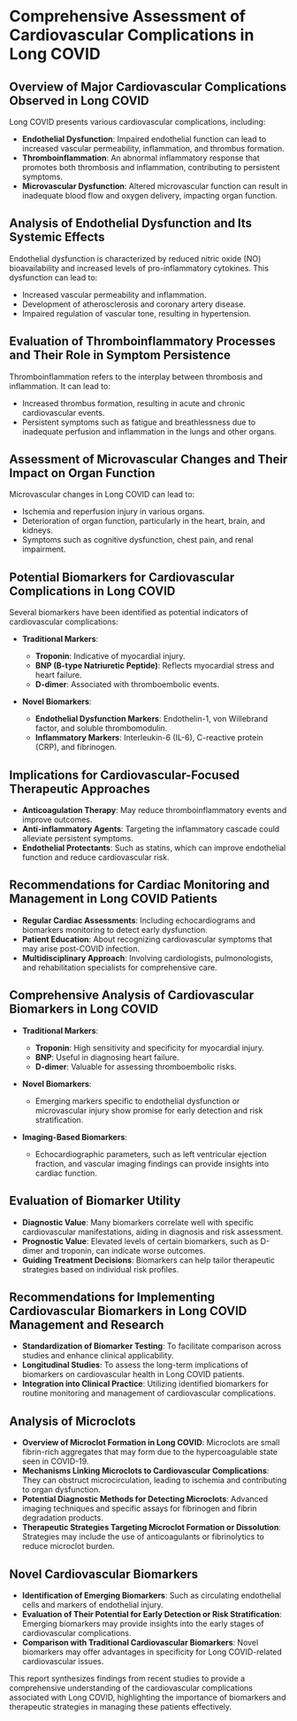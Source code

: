 # Comprehensive Assessment of Cardiovascular Complications in Long COVID

## Overview of Major Cardiovascular Complications Observed in Long COVID
Long COVID presents various cardiovascular complications, including:
- **Endothelial Dysfunction**: Impaired endothelial function can lead to increased vascular permeability, inflammation, and thrombus formation.
- **Thromboinflammation**: An abnormal inflammatory response that promotes both thrombosis and inflammation, contributing to persistent symptoms.
- **Microvascular Dysfunction**: Altered microvascular function can result in inadequate blood flow and oxygen delivery, impacting organ function.

## Analysis of Endothelial Dysfunction and Its Systemic Effects
Endothelial dysfunction is characterized by reduced nitric oxide (NO) bioavailability and increased levels of pro-inflammatory cytokines. This dysfunction can lead to:
- Increased vascular permeability and inflammation.
- Development of atherosclerosis and coronary artery disease.
- Impaired regulation of vascular tone, resulting in hypertension.

## Evaluation of Thromboinflammatory Processes and Their Role in Symptom Persistence
Thromboinflammation refers to the interplay between thrombosis and inflammation. It can lead to:
- Increased thrombus formation, resulting in acute and chronic cardiovascular events.
- Persistent symptoms such as fatigue and breathlessness due to inadequate perfusion and inflammation in the lungs and other organs.

## Assessment of Microvascular Changes and Their Impact on Organ Function
Microvascular changes in Long COVID can lead to:
- Ischemia and reperfusion injury in various organs.
- Deterioration of organ function, particularly in the heart, brain, and kidneys.
- Symptoms such as cognitive dysfunction, chest pain, and renal impairment.

## Potential Biomarkers for Cardiovascular Complications in Long COVID
Several biomarkers have been identified as potential indicators of cardiovascular complications:
- **Traditional Markers**:
  - **Troponin**: Indicative of myocardial injury.
  - **BNP (B-type Natriuretic Peptide)**: Reflects myocardial stress and heart failure.
  - **D-dimer**: Associated with thromboembolic events.

- **Novel Biomarkers**:
  - **Endothelial Dysfunction Markers**: Endothelin-1, von Willebrand factor, and soluble thrombomodulin.
  - **Inflammatory Markers**: Interleukin-6 (IL-6), C-reactive protein (CRP), and fibrinogen.

## Implications for Cardiovascular-Focused Therapeutic Approaches
- **Anticoagulation Therapy**: May reduce thromboinflammatory events and improve outcomes.
- **Anti-inflammatory Agents**: Targeting the inflammatory cascade could alleviate persistent symptoms.
- **Endothelial Protectants**: Such as statins, which can improve endothelial function and reduce cardiovascular risk.

## Recommendations for Cardiac Monitoring and Management in Long COVID Patients
- **Regular Cardiac Assessments**: Including echocardiograms and biomarkers monitoring to detect early dysfunction.
- **Patient Education**: About recognizing cardiovascular symptoms that may arise post-COVID infection.
- **Multidisciplinary Approach**: Involving cardiologists, pulmonologists, and rehabilitation specialists for comprehensive care.

## Comprehensive Analysis of Cardiovascular Biomarkers in Long COVID
- **Traditional Markers**:
  - **Troponin**: High sensitivity and specificity for myocardial injury.
  - **BNP**: Useful in diagnosing heart failure.
  - **D-dimer**: Valuable for assessing thromboembolic risks.

- **Novel Biomarkers**:
  - Emerging markers specific to endothelial dysfunction or microvascular injury show promise for early detection and risk stratification.

- **Imaging-Based Biomarkers**:
  - Echocardiographic parameters, such as left ventricular ejection fraction, and vascular imaging findings can provide insights into cardiac function.

## Evaluation of Biomarker Utility
- **Diagnostic Value**: Many biomarkers correlate well with specific cardiovascular manifestations, aiding in diagnosis and risk assessment.
- **Prognostic Value**: Elevated levels of certain biomarkers, such as D-dimer and troponin, can indicate worse outcomes.
- **Guiding Treatment Decisions**: Biomarkers can help tailor therapeutic strategies based on individual risk profiles.

## Recommendations for Implementing Cardiovascular Biomarkers in Long COVID Management and Research
- **Standardization of Biomarker Testing**: To facilitate comparison across studies and enhance clinical applicability.
- **Longitudinal Studies**: To assess the long-term implications of biomarkers on cardiovascular health in Long COVID patients.
- **Integration into Clinical Practice**: Utilizing identified biomarkers for routine monitoring and management of cardiovascular complications.

## Analysis of Microclots
- **Overview of Microclot Formation in Long COVID**: Microclots are small fibrin-rich aggregates that may form due to the hypercoagulable state seen in COVID-19.
- **Mechanisms Linking Microclots to Cardiovascular Complications**: They can obstruct microcirculation, leading to ischemia and contributing to organ dysfunction.
- **Potential Diagnostic Methods for Detecting Microclots**: Advanced imaging techniques and specific assays for fibrinogen and fibrin degradation products.
- **Therapeutic Strategies Targeting Microclot Formation or Dissolution**: Strategies may include the use of anticoagulants or fibrinolytics to reduce microclot burden.

## Novel Cardiovascular Biomarkers
- **Identification of Emerging Biomarkers**: Such as circulating endothelial cells and markers of endothelial injury.
- **Evaluation of Their Potential for Early Detection or Risk Stratification**: Emerging biomarkers may provide insights into the early stages of cardiovascular complications.
- **Comparison with Traditional Cardiovascular Biomarkers**: Novel biomarkers may offer advantages in specificity for Long COVID-related cardiovascular issues.

This report synthesizes findings from recent studies to provide a comprehensive understanding of the cardiovascular complications associated with Long COVID, highlighting the importance of biomarkers and therapeutic strategies in managing these patients effectively.